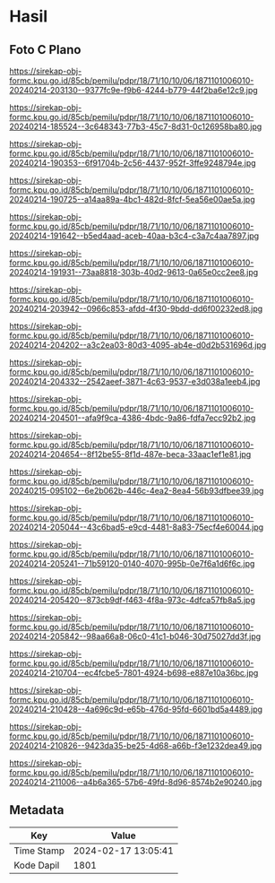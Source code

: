 # Hasil

## Foto C Plano

https://sirekap-obj-formc.kpu.go.id/85cb/pemilu/pdpr/18/71/10/10/06/1871101006010-20240214-203130--9377fc9e-f9b6-4244-b779-44f2ba6e12c9.jpg

https://sirekap-obj-formc.kpu.go.id/85cb/pemilu/pdpr/18/71/10/10/06/1871101006010-20240214-185524--3c648343-77b3-45c7-8d31-0c126958ba80.jpg

https://sirekap-obj-formc.kpu.go.id/85cb/pemilu/pdpr/18/71/10/10/06/1871101006010-20240214-190353--6f91704b-2c56-4437-952f-3ffe9248794e.jpg

https://sirekap-obj-formc.kpu.go.id/85cb/pemilu/pdpr/18/71/10/10/06/1871101006010-20240214-190725--a14aa89a-4bc1-482d-8fcf-5ea56e00ae5a.jpg

https://sirekap-obj-formc.kpu.go.id/85cb/pemilu/pdpr/18/71/10/10/06/1871101006010-20240214-191642--b5ed4aad-aceb-40aa-b3c4-c3a7c4aa7897.jpg

https://sirekap-obj-formc.kpu.go.id/85cb/pemilu/pdpr/18/71/10/10/06/1871101006010-20240214-191931--73aa8818-303b-40d2-9613-0a65e0cc2ee8.jpg

https://sirekap-obj-formc.kpu.go.id/85cb/pemilu/pdpr/18/71/10/10/06/1871101006010-20240214-203942--0966c853-afdd-4f30-9bdd-dd6f00232ed8.jpg

https://sirekap-obj-formc.kpu.go.id/85cb/pemilu/pdpr/18/71/10/10/06/1871101006010-20240214-204202--a3c2ea03-80d3-4095-ab4e-d0d2b531696d.jpg

https://sirekap-obj-formc.kpu.go.id/85cb/pemilu/pdpr/18/71/10/10/06/1871101006010-20240214-204332--2542aeef-3871-4c63-9537-e3d038a1eeb4.jpg

https://sirekap-obj-formc.kpu.go.id/85cb/pemilu/pdpr/18/71/10/10/06/1871101006010-20240214-204501--afa9f9ca-4386-4bdc-9a86-fdfa7ecc92b2.jpg

https://sirekap-obj-formc.kpu.go.id/85cb/pemilu/pdpr/18/71/10/10/06/1871101006010-20240214-204654--8f12be55-8f1d-487e-beca-33aac1ef1e81.jpg

https://sirekap-obj-formc.kpu.go.id/85cb/pemilu/pdpr/18/71/10/10/06/1871101006010-20240215-095102--6e2b062b-446c-4ea2-8ea4-56b93dfbee39.jpg

https://sirekap-obj-formc.kpu.go.id/85cb/pemilu/pdpr/18/71/10/10/06/1871101006010-20240214-205044--43c6bad5-e9cd-4481-8a83-75ecf4e60044.jpg

https://sirekap-obj-formc.kpu.go.id/85cb/pemilu/pdpr/18/71/10/10/06/1871101006010-20240214-205241--71b59120-0140-4070-995b-0e7f6a1d6f6c.jpg

https://sirekap-obj-formc.kpu.go.id/85cb/pemilu/pdpr/18/71/10/10/06/1871101006010-20240214-205420--873cb9df-f463-4f8a-973c-4dfca57fb8a5.jpg

https://sirekap-obj-formc.kpu.go.id/85cb/pemilu/pdpr/18/71/10/10/06/1871101006010-20240214-205842--98aa66a8-06c0-41c1-b046-30d75027dd3f.jpg

https://sirekap-obj-formc.kpu.go.id/85cb/pemilu/pdpr/18/71/10/10/06/1871101006010-20240214-210704--ec4fcbe5-7801-4924-b698-e887e10a36bc.jpg

https://sirekap-obj-formc.kpu.go.id/85cb/pemilu/pdpr/18/71/10/10/06/1871101006010-20240214-210428--4a696c9d-e65b-476d-95fd-6601bd5a4489.jpg

https://sirekap-obj-formc.kpu.go.id/85cb/pemilu/pdpr/18/71/10/10/06/1871101006010-20240214-210826--9423da35-be25-4d68-a66b-f3e1232dea49.jpg

https://sirekap-obj-formc.kpu.go.id/85cb/pemilu/pdpr/18/71/10/10/06/1871101006010-20240214-211006--a4b6a365-57b6-49fd-8d96-8574b2e90240.jpg


## Metadata

| Key        | Value               |
| ---------- | ------------------- |
| Time Stamp | 2024-02-17 13:05:41 |
| Kode Dapil | 1801                |



